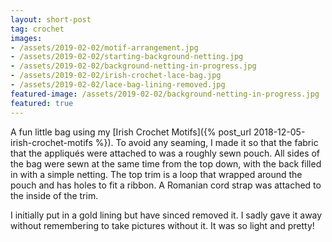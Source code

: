 ```yaml
---
layout: short-post
tag: crochet
images: 
- /assets/2019-02-02/motif-arrangement.jpg
- /assets/2019-02-02/starting-background-netting.jpg
- /assets/2019-02-02/background-netting-in-progress.jpg
- /assets/2019-02-02/irish-crochet-lace-bag.jpg
- /assets/2019-02-02/lace-bag-lining-removed.jpg
featured-image: /assets/2019-02-02/background-netting-in-progress.jpg
featured: true
---
```

A fun little bag using my [Irish Crochet Motifs]({% post_url 2018-12-05-irish-crochet-motifs %})<!--more-->.
To avoid any seaming, I made it so that the fabric that the appliqués were attached to was a 
roughly sewn pouch. All sides of the bag were sewn at the same time from the top down, with 
the back filled in with a simple netting. The top trim is a loop that wrapped around the
pouch and has holes to fit a ribbon. A Romanian cord strap was attached to the inside of the trim.

I initially put in a gold lining but have sinced removed it. I sadly gave it
away without remembering to take pictures without it. It was so light and pretty!



